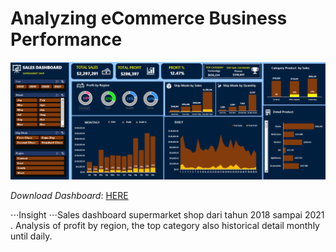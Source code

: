# Analyzing eCommerce Business Performance
![](https://github.com/Haniaghnia/Hani_Portfolio/blob/main/Excel/Dashboard%20Supermarket.PNG)

*Download Dashboard*: [HERE](https://github.com/Haniaghnia/Hani_Portfolio/blob/43c360f5d108201e06cfdb8530f282912ddb46b5/Excel/Dasboard%20Sales%20Supermarket.xlsx)

⋅⋅⋅Insight
⋅⋅⋅Sales dashboard supermarket shop dari tahun 2018 sampai 2021 . Analysis of profit by region, the top category also historical detail monthly until daily.


